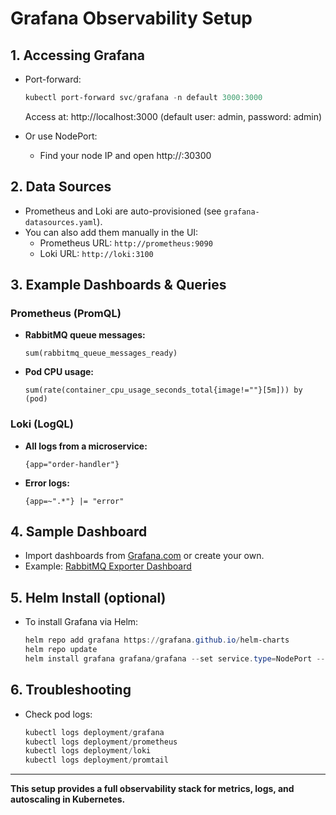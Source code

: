 # Grafana Observability Setup

## 1. Accessing Grafana

- Port-forward:
  ```powershell
  kubectl port-forward svc/grafana -n default 3000:3000
  ```
  Access at: http://localhost:3000 (default user: admin, password: admin)

- Or use NodePort:
  - Find your node IP and open http://<node-ip>:30300

## 2. Data Sources

- Prometheus and Loki are auto-provisioned (see `grafana-datasources.yaml`).
- You can also add them manually in the UI:
  - Prometheus URL: `http://prometheus:9090`
  - Loki URL: `http://loki:3100`

## 3. Example Dashboards & Queries

### Prometheus (PromQL)
- **RabbitMQ queue messages:**
  ```promql
  sum(rabbitmq_queue_messages_ready)
  ```
- **Pod CPU usage:**
  ```promql
  sum(rate(container_cpu_usage_seconds_total{image!=""}[5m])) by (pod)
  ```

### Loki (LogQL)
- **All logs from a microservice:**
  ```logql
  {app="order-handler"}
  ```
- **Error logs:**
  ```logql
  {app=~".*"} |= "error"
  ```

## 4. Sample Dashboard
- Import dashboards from [Grafana.com](https://grafana.com/grafana/dashboards/) or create your own.
- Example: [RabbitMQ Exporter Dashboard](https://grafana.com/grafana/dashboards/10991)

## 5. Helm Install (optional)
- To install Grafana via Helm:
  ```powershell
  helm repo add grafana https://grafana.github.io/helm-charts
  helm repo update
  helm install grafana grafana/grafana --set service.type=NodePort --set adminPassword=admin
  ```

## 6. Troubleshooting
- Check pod logs:
  ```powershell
  kubectl logs deployment/grafana
  kubectl logs deployment/prometheus
  kubectl logs deployment/loki
  kubectl logs deployment/promtail
  ```

---

**This setup provides a full observability stack for metrics, logs, and autoscaling in Kubernetes.**

